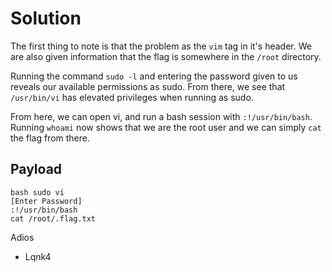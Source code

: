 # Solution

The first thing to note is that the problem as the `vim` tag in it's header. We
are also given information that the flag is somewhere in the `/root` directory.

Running the command `sudo -l` and entering the password given to us reveals our
available permissions as sudo. From there, we see that `/usr/bin/vi` has
elevated privileges when running as sudo.

From here, we can open vi, and run a bash session with `:!/usr/bin/bash`.
Running `whoami` now shows that we are the root user and we can simply `cat`
the flag from there.

## Payload 
```
bash sudo vi 
[Enter Password]
:!/usr/bin/bash
cat /root/.flag.txt
```

Adios
- Lqnk4
